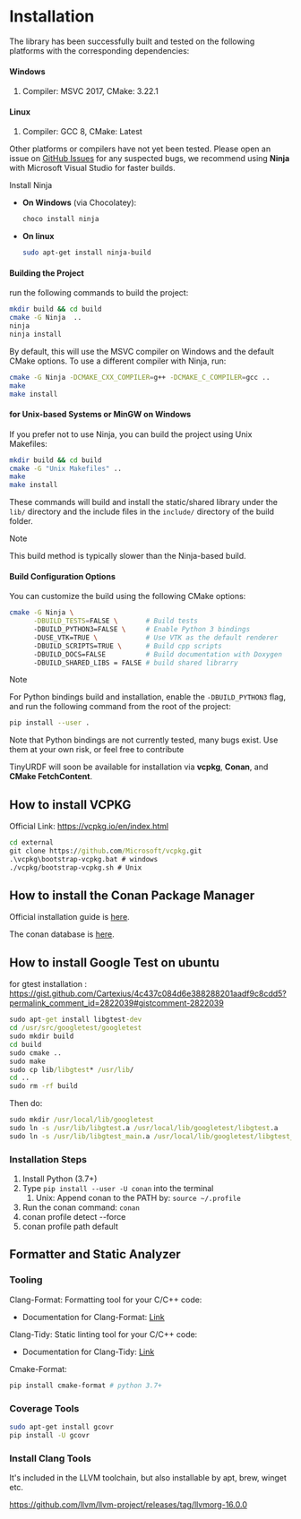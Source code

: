 Installation
=======

The library has been successfully built and tested on the following platforms with the corresponding dependencies:

#### Windows <!-- omit from toc -->
1. Compiler: MSVC 2017, CMake: 3.22.1
#### Linux <!-- omit from toc -->
1. Compiler: GCC 8, CMake: Latest

Other platforms or compilers have not yet been tested. Please open an issue on [GitHub Issues](https://github.com/wissem01chiha/tinyurdf/issues) for any suspected bugs,
we recommend using **Ninja** with Microsoft Visual Studio for faster builds.  

Install Ninja  

- **On Windows** (via Chocolatey):  
  ```bash
  choco install ninja
  ```
- **On linux**
  ```bash
  sudo apt-get install ninja-build
  ```
#### Building the Project <!-- omit from toc -->

run the following commands to build the project:

```bash
mkdir build && cd build
cmake -G Ninja  ..
ninja
ninja install 
```
By default, this will use the MSVC compiler on Windows and the default CMake options. To use a different compiler with Ninja, run:


```bash
cmake -G Ninja -DCMAKE_CXX_COMPILER=g++ -DCMAKE_C_COMPILER=gcc ..
make 
make install 
```
#### for Unix-based Systems or MinGW on Windows <!-- omit from toc -->
If you prefer not to use Ninja, you can build the project using Unix Makefiles:  
```bash
mkdir build && cd build
cmake -G "Unix Makefiles" ..
make
make install 
```
These commands will build and install the static/shared library under the `lib/` directory and the include files in the `include/` directory of the build folder.  

> [!NOTE]  
> This build method is typically slower than the Ninja-based build.
#### Build Configuration Options <!-- omit from toc -->
You can customize the build using the following CMake options:
```bash
cmake -G Ninja \
      -DBUILD_TESTS=FALSE \       # Build tests 
      -DBUILD_PYTHON3=FALSE \     # Enable Python 3 bindings
      -DUSE_VTK=TRUE \            # Use VTK as the default renderer 
      -DBUILD_SCRIPTS=TRUE \      # Build cpp scripts 
      -DBUILD_DOCS=FALSE          # Build documentation with Doxygen  
      -DBUILD_SHARED_LIBS = FALSE # build shared librarry 

```
> [!NOTE]  
> For Python bindings build and installation, enable the `-DBUILD_PYTHON3` flag, and run the following command from the root of the project:  
> ```bash  
> pip install --user .  
> ```  
> Note that Python bindings are not currently tested, many bugs exist. Use them at your own risk, or feel free to contribute

TinyURDF will soon be available for installation via **vcpkg**, **Conan**, and **CMake FetchContent**.  





How to install VCPKG
----

Official Link: <https://vcpkg.io/en/index.html>

```cmd
cd external
git clone https://github.com/Microsoft/vcpkg.git
.\vcpkg\bootstrap-vcpkg.bat # windows
./vcpkg/bootstrap-vcpkg.sh # Unix
```

How to install the Conan Package Manager
----

Official installation guide is [here](https://docs.conan.io/2/).

The conan database is [here](https://conan.io/center/).

How to install Google Test on ubuntu
----

for gtest installation : https://gist.github.com/Cartexius/4c437c084d6e388288201aadf9c8cdd5?permalink_comment_id=2822039#gistcomment-2822039

```cmd
sudo apt-get install libgtest-dev
cd /usr/src/googletest/googletest
sudo mkdir build
cd build
sudo cmake ..
sudo make
sudo cp lib/libgtest* /usr/lib/
cd ..
sudo rm -rf build
```
Then do:
```cmd
sudo mkdir /usr/local/lib/googletest
sudo ln -s /usr/lib/libgtest.a /usr/local/lib/googletest/libgtest.a
sudo ln -s /usr/lib/libgtest_main.a /usr/local/lib/googletest/libgtest_main.a
```

### Installation Steps

1. Install Python (3.7+)
2. Type ``pip install --user -U conan`` into the terminal
   1. Unix: Append conan to the PATH by: ``source ~/.profile``
3. Run the conan command: ``conan``
4. conan profile detect --force
5. conan profile path default

## Formatter and Static Analyzer

### Tooling

Clang-Format: Formatting tool for your C/C++ code:

- Documentation for Clang-Format: [Link](https://clang.llvm.org/docs/ClangFormat.html)

Clang-Tidy: Static linting tool for your C/C++ code:

- Documentation for Clang-Tidy: [Link](https://clang.llvm.org/extra/clang-tidy/)

Cmake-Format:

```bash
pip install cmake-format # python 3.7+
```

### Coverage Tools

```bash
sudo apt-get install gcovr
pip install -U gcovr
```

### Install Clang Tools

It's included in the LLVM toolchain, but also installable by apt, brew, winget etc.

https://github.com/llvm/llvm-project/releases/tag/llvmorg-16.0.0


